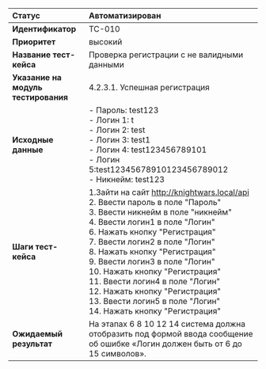 |**Статус**|Автоматизирован|
|:-----|:---------|
| **Идентификатор** | TC-010 |
| **Приоритет** | высокий |
| **Название тест-кейса** | Проверка регистрации с не валидными данными |
| **Указание на модуль тестирования** |4.2.3.1. Успешная регистрация |
| **Исходные данные** | - Пароль: test123 <br>- Логин 1: t <br> - Логин 2: test <br>- Логин 3: test1 <br> - Логин 4: test123456789101 <br> - Логин 5:test12345678910123456789012  <br> - Никнейм: test123|
| **Шаги тест-кейса** | 1.Зайти на сайт http://knightwars.local/api <br>2. Ввести пароль в поле "Пароль"<br>3. Ввести никнейм в поле "никнейм" <br>4. Ввести логин1 в поле "Логин" <br> 6. Нажать кнопку "Регистрация" <br>7. Ввести логин2 в поле "Логин" <br> 8. Нажать кнопку "Регистрация" <br>9. Ввести логин3 в поле "Логин" <br> 10. Нажать кнопку "Регистрация" <br>11. Ввести логин4 в поле "Логин" <br> 12. Нажать кнопку "Регистрация" <br>13. Ввести логин5 в поле "Логин" <br> 14. Нажать кнопку "Регистрация" |
| **Ожидаемый результат** | На этапах 6 8 10 12 14 система должна отобразить под формой ввода сообщение об ошибке «Логин должен быть от 6 до 15 символов».

